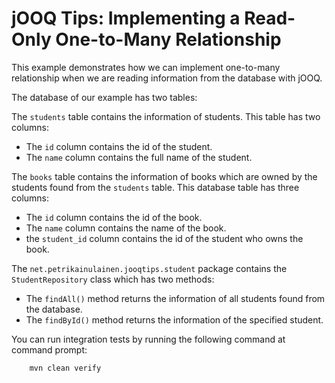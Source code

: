 # jOOQ Tips: Implementing a Read-Only One-to-Many Relationship

This example demonstrates how we can implement one-to-many relationship
when we are reading information from the database with jOOQ.

The database of our example has two tables:

The `students` table contains the information of students. This table has two 
columns:

* The `id` column contains the id of the student.
* The `name` column contains the full name of the student.

The `books` table contains the information of books which are owned by the students
found from the `students` table. This database table has three columns:

* The `id` column contains the id of the book.
* The `name` column contains the name of the book.
* the `student_id` column contains the id of the student
  who owns the book.
  
The `net.petrikainulainen.jooqtips.student` package contains the `StudentRepository` 
class which has two methods:

* The `findAll()` method returns the information of all students found from
  the database.
* The `findById()` method returns the information of the specified student.  
  

You can run integration tests by running the following command at command prompt:

        mvn clean verify
        
